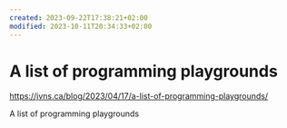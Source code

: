 ```yaml
---
created: 2023-09-22T17:38:21+02:00
modified: 2023-10-11T20:34:33+02:00
---
```


# A list of programming playgrounds

https://jvns.ca/blog/2023/04/17/a-list-of-programming-playgrounds/


A list of programming playgrounds
